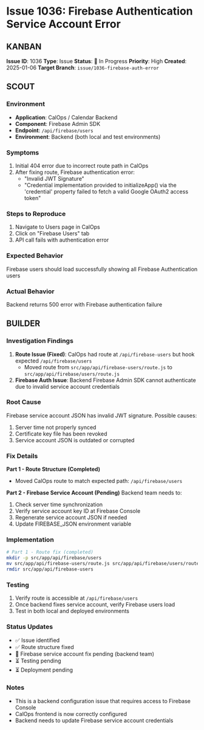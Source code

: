 # Issue 1036: Firebase Authentication Service Account Error

## KANBAN

**Issue ID**: 1036
**Type**: Issue
**Status**: 🚧 In Progress
**Priority**: High
**Created**: 2025-01-06
**Target Branch**: `issue/1036-firebase-auth-error`

## SCOUT

### Environment
- **Application**: CalOps / Calendar Backend
- **Component**: Firebase Admin SDK
- **Endpoint**: `/api/firebase/users`
- **Environment**: Backend (both local and test environments)

### Symptoms
1. Initial 404 error due to incorrect route path in CalOps
2. After fixing route, Firebase authentication error:
   - "Invalid JWT Signature" 
   - "Credential implementation provided to initializeApp() via the 'credential' property failed to fetch a valid Google OAuth2 access token"

### Steps to Reproduce
1. Navigate to Users page in CalOps
2. Click on "Firebase Users" tab
3. API call fails with authentication error

### Expected Behavior
Firebase users should load successfully showing all Firebase Authentication users

### Actual Behavior
Backend returns 500 error with Firebase authentication failure

## BUILDER

### Investigation Findings
1. **Route Issue (Fixed)**: CalOps had route at `/api/firebase-users` but hook expected `/api/firebase/users`
   - Moved route from `src/app/api/firebase-users/route.js` to `src/app/api/firebase/users/route.js`
2. **Firebase Auth Issue**: Backend Firebase Admin SDK cannot authenticate due to invalid service account credentials

### Root Cause
Firebase service account JSON has invalid JWT signature. Possible causes:
1. Server time not properly synced
2. Certificate key file has been revoked
3. Service account JSON is outdated or corrupted

### Fix Details
**Part 1 - Route Structure (Completed)**
- Moved CalOps route to match expected path: `/api/firebase/users`

**Part 2 - Firebase Service Account (Pending)**
Backend team needs to:
1. Check server time synchronization
2. Verify service account key ID at Firebase Console
3. Regenerate service account JSON if needed
4. Update FIREBASE_JSON environment variable

### Implementation
```bash
# Part 1 - Route fix (completed)
mkdir -p src/app/api/firebase/users
mv src/app/api/firebase-users/route.js src/app/api/firebase/users/route.js
rmdir src/app/api/firebase-users
```

### Testing
1. Verify route is accessible at `/api/firebase/users`
2. Once backend fixes service account, verify Firebase users load
3. Test in both local and deployed environments

### Status Updates
- ✅ Issue identified
- ✅ Route structure fixed
- 🚧 Firebase service account fix pending (backend team)
- ⏳ Testing pending
- ⏳ Deployment pending

### Notes
- This is a backend configuration issue that requires access to Firebase Console
- CalOps frontend is now correctly configured
- Backend needs to update Firebase service account credentials